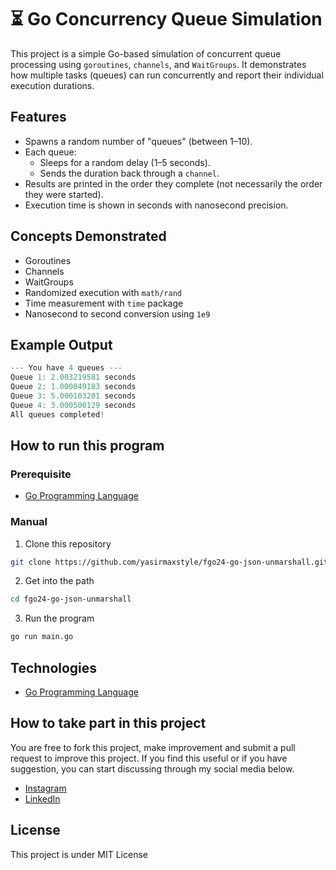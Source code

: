 # ⏳ Go Concurrency Queue Simulation
This project is a simple Go-based simulation of concurrent queue processing using `goroutines`, `channels`, and `WaitGroups`. It demonstrates how multiple tasks (queues) can run concurrently and report their individual execution durations.

## Features
- Spawns a random number of "queues" (between 1–10).
- Each queue:
  - Sleeps for a random delay (1–5 seconds).
  - Sends the duration back through a `channel`.
- Results are printed in the order they complete (not necessarily the order they were started).
- Execution time is shown in seconds with nanosecond precision.

## Concepts Demonstrated
- Goroutines
- Channels
- WaitGroups
- Randomized execution with `math/rand`
- Time measurement with `time` package
- Nanosecond to second conversion using `1e9`

## Example Output
```go
--- You have 4 queues ---
Queue 1: 2.003219581 seconds
Queue 2: 1.000049183 seconds
Queue 3: 5.000103201 seconds
Queue 4: 3.000500129 seconds
All queues completed!
```

## How to run this program
### Prerequisite
- [Go Programming Language](https://go.dev/)

### Manual

1. Clone this repository
```bash
git clone https://github.com/yasirmaxstyle/fgo24-go-json-unmarshall.git
```
2. Get into the path
```bash
cd fgo24-go-json-unmarshall
```
3. Run the program
```bash
go run main.go
```

## Technologies
- [Go Programming Language](https://go.dev/)

## How to take part in this project
You are free to fork this project, make improvement and submit a pull request to improve this project. If you find this useful or if you have suggestion, you can start discussing through my social media below.
- [Instagram](https://www.instagram.com/yasirmaxstyle/)
- [LinkedIn](https://www.linkedin.com/in/muhamad-yasir-806230117/)

## License
This project is under MIT License
